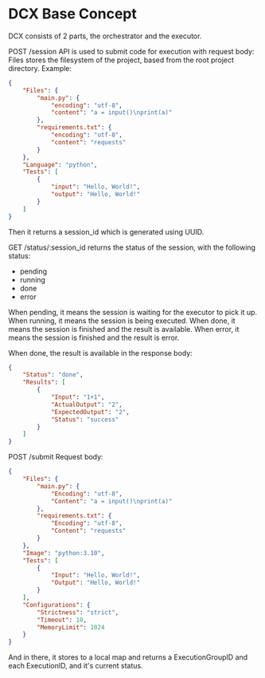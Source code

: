 # DCX Base Concept

DCX consists of 2 parts, the orchestrator and the executor. 

POST /session API is used to submit code for execution with request body: 
Files stores the filesystem of the project, based from the root project directory.
Example:
```json
{
    "Files": {
        "main.py": {
            "encoding": "utf-8",
            "content": "a = input()\nprint(a)"
        },
        "requirements.txt": {
            "encoding": "utf-8",
            "content": "requests"
        }
    },
    "Language": "python",
    "Tests": [
        {
            "input": "Hello, World!",
            "output": "Hello, World!"
        }
    ]
}
```
Then it returns a session_id which is generated using UUID.

GET /status/:session_id returns the status of the session, with the following status:
- pending
- running
- done
- error

When pending, it means the session is waiting for the executor to pick it up.
When running, it means the session is being executed.
When done, it means the session is finished and the result is available.
When error, it means the session is finished and the result is error.

When done, the result is available in the response body:
```json
{
    "Status": "done",
    "Results": [
        {
            "Input": "1+1",
            "ActualOutput": "2",
            "ExpectedOutput": "2",
            "Status": "success"
        }
    ]
}
```

POST /submit
Request body:
```json
{
    "Files": {
        "main.py": {
            "Encoding": "utf-8",
            "Content": "a = input()\nprint(a)"
        },
        "requirements.txt": {
            "Encoding": "utf-8",
            "Content": "requests"
        }
    },
    "Image": "python:3.10",
    "Tests": [
        {
            "Input": "Hello, World!",
            "Output": "Hello, World!"
        }
    ],
    "Configurations": {
        "Strictness": "strict",
        "Timeout": 10,
        "MemoryLimit": 1024
    }
}
```
And in there, it stores to a local map and returns a ExecutionGroupID and each ExecutionID, and it's current status.
